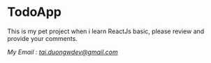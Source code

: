 # TodoApp #

This is my pet project when i learn ReactJs basic, please review and provide your comments.

*My Email : tai.duongwdev@gmail.com*